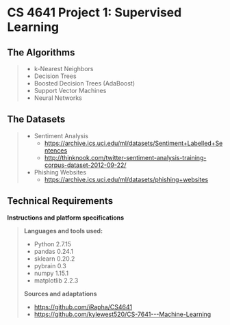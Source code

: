 CS 4641 Project 1: Supervised Learning
=============
The Algorithms
-----------
>
>- k-Nearest Neighbors
>- Decision Trees
>- Boosted Decision Trees (AdaBoost)
>- Support Vector Machines
>- Neural Networks
>

The Datasets
------------
>
>- Sentiment Analysis
>    - https://archive.ics.uci.edu/ml/datasets/Sentiment+Labelled+Sentences
>    - http://thinknook.com/twitter-sentiment-analysis-training-corpus-dataset-2012-09-22/
>- Phishing Websites
>    - https://archive.ics.uci.edu/ml/datasets/phishing+websites
>

Technical Requirements
----------------------

**Instructions and platform specifications**

>**Languages and tools used:**
>
>- Python 2.7.15
>- pandas 0.24.1
>- sklearn 0.20.2
>- pybrain 0.3
>- numpy 1.15.1
>- matplotlib 2.2.3 
>
>**Sources and adaptations**
>
>- https://github.com/iRapha/CS4641
>- https://github.com/kylewest520/CS-7641---Machine-Learning
>

